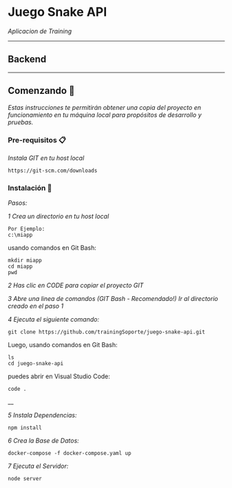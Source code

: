 # Juego Snake API
_Aplicacion de Training_

***
## Backend


***




## Comenzando 🚀

_Estas instrucciones te permitirán obtener una copia del proyecto en funcionamiento en tu máquina local para propósitos de desarrollo y pruebas._


### Pre-requisitos 📋

_Instala GIT en tu host local_

```
https://git-scm.com/downloads
```

### Instalación 🔧

_Pasos:_

_1 Crea un directorio en tu host local_

```
Por Ejemplo:
c:\miapp
```

usando comandos en Git Bash:

```
mkdir miapp
cd miapp
pwd

```

_2 Has clic en CODE para copiar el proyecto GIT_

_3 Abre una linea de comandos (GIT Bash - Recomendado!) Ir al directorio creado en el paso 1_

_4 Ejecuta el siguiente comando:_

```
git clone https://github.com/trainingSoporte/juego-snake-api.git
```
Luego, usando comandos en Git Bash:

```
ls
cd juego-snake-api
```

puedes abrir en Visual Studio Code:
```
code .

```
__

_5 Instala Dependencias:_

```
npm install

```

_6 Crea la Base de Datos:_

```
docker-compose -f docker-compose.yaml up

```

_7 Ejecuta el Servidor:_

```
node server

```